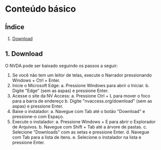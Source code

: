 # Conteúdo básico

## Índice

1. [Download](#1-download)

## 1. Download

O NVDA pode ser baixado seguindo os passos a seguir:

1. Se você não tem um leitor de telas, execute o Narrador pressionando Windows + Ctrl + Enter.
2. Inicie o Microsoft Edge:
   a. Pressione Windows para abrir o Iniciar.
   b. Digite "Edge" (sem as aspas) e pressione Enter.
3. Acesse o site da NV Access:
   a. Pressione Ctrl + L para mover o foco para a barra de endereço
   b. Digite "nvaccess.org/download" (sem as aspas) e pressione Enter.
4. Baixe o instalador:
   a. Navegue com Tab até o botão "Download" e pressione-o com Espaço.
5. Execute o instalador:
   a. Pressione Windows + E para abrir o Explorador de Arquivos.
   b. Navegue com Shift + Tab até a árvore de pastas.
   c. Selecione "Downloads" com as setas e pressione Enter.
   d. Navegue com Tab para a lista de itens.
   e. Selecione o instalador na lista e pressione Enter.

